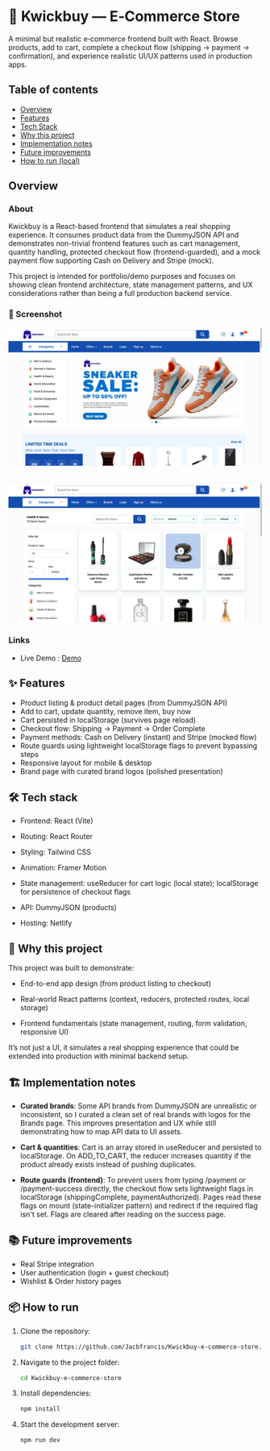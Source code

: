 # 🛒 Kwickbuy — E‑Commerce Store

A minimal but realistic e‑commerce frontend built with React. Browse products, add to cart, complete a checkout flow (shipping → payment → confirmation), and experience realistic UI/UX patterns used in production apps.

## Table of contents

- [Overview](#overview)
- [Features](#features)
- [Tech Stack](#tech-stack)
- [Why this project](#why-this-project)
- [Implementation notes](#implementation-notes)
- [Future improvements](#future-improvements)
- [How to run (local)](#how-to-run)

## Overview

### About

Kwickbuy is a React-based frontend that simulates a real shopping experience. It consumes product data from the DummyJSON API and demonstrates non-trivial frontend features such as cart management, quantity handling, protected checkout flow (frontend-guarded), and a mock payment flow supporting Cash on Delivery and Stripe (mock).

This project is intended for portfolio/demo purposes and focuses on showing clean frontend architecture, state management patterns, and UX considerations rather than being a full production backend service.

### 📸 Screenshot

![Screenshot](public/screenshots/screenshot_1.png)
<br/>
<br/>

![Screenshot](public/screenshots/screenshot_2.png)

### Links

- Live Demo : [Demo](https://kwickbuy.netlify.app/)

## ✨ Features

- Product listing & product detail pages (from DummyJSON API)
- Add to cart, update quantity, remove item, buy now
- Cart persisted in localStorage (survives page reload)
- Checkout flow: Shipping → Payment → Order Complete
- Payment methods: Cash on Delivery (instant) and Stripe (mocked flow)
- Route guards using lightweight localStorage flags to prevent bypassing steps
- Responsive layout for mobile & desktop
- Brand page with curated brand logos (polished presentation)

## 🛠 Tech stack

- Frontend: React (Vite)

- Routing: React Router

- Styling: Tailwind CSS

- Animation: Framer Motion

- State management: useReducer for cart logic (local state); localStorage for persistence of checkout flags

- API: DummyJSON (products)

- Hosting: Netlify

## 📌 Why this project

This project was built to demonstrate:

- End-to-end app design (from product listing to checkout)

- Real-world React patterns (context, reducers, protected routes, local storage)

- Frontend fundamentals (state management, routing, form validation, responsive UI)

It’s not just a UI, it simulates a real shopping experience that could be extended into production with minimal backend setup.

## 🏗️ Implementation notes

- **Curated brands**: Some API brands from DummyJSON are unrealistic or inconsistent, so I curated a clean set of real brands with logos for the Brands page. This improves presentation and UX while still demonstrating how to map API data to UI assets.

- **Cart & quantities**: Cart is an array stored in useReducer and persisted to localStorage. On ADD_TO_CART, the reducer increases quantity if the product already exists instead of pushing duplicates.

- **Route guards (frontend)**: To prevent users from typing /payment or /payment-success directly, the checkout flow sets lightweight flags in localStorage (shippingComplete, paymentAuthorized). Pages read these flags on mount (state-initializer pattern) and redirect if the required flag isn't set. Flags are cleared after reading on the success page.

## 📚 Future improvements

- Real Stripe integration
- User authentication (login + guest checkout)
- Wishlist & Order history pages

## 📦 How to run

1. Clone the repository:

   ```sh
   git clone https://github.com/Jacbfrancis/Kwickbuy-e-commerce-store.git

   ```

2. Navigate to the project folder:

   ```sh
   cd Kwickbuy-e-commerce-store

   ```

3. Install dependencies:

   ```sh
   npm install

   ```

4. Start the development server:

   ```sh
   npm run dev

   ```
